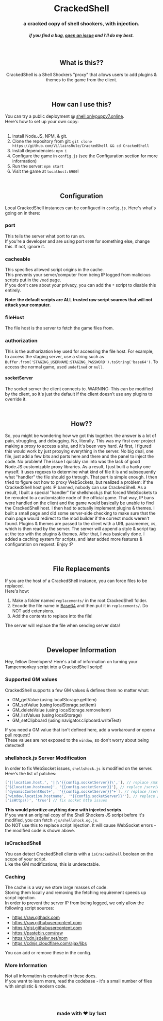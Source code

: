 <div align="center">
    <h1>CrackedShell</h1>
    <h3>a cracked copy of shell shockers, with injection.</h3>
    <h5>if you find a bug, <a href="https://github.com/VillainsRule/CrackedShell/issues">open an issue</a> and i'll do my best.</h5>
</div>

<br>
<h2 align="center">What is this??</h2>
<p align="center">CrackedShell is a Shell Shockers "proxy" that allows users to add plugins & themes to the game from the client.</p>

<br>
<h2 align="center">How can I use this?</h2>

You can try a public deployment @ [shell.onlypuppy7.online](https://shell.onlypuppy7.online).<br>
Here's how to set up your own copy:<br>
<br>
1. Install Node.JS, NPM, & git.
2. Clone the repository from git: `git clone https://github.com/VillainsRule/CrackedShell && cd CrackedShell`
3. Install dependencies: `npm i`
4. Configure the game in `config.js` (see the Configuration section for more information)
5. Run the server: `npm start`
6. Visit the game at `localhost:6900`!

<br>
<h2 align="center">Configuration</h2>

Local CrackedShell instances can be configued in `config.js`. Here's what's going on in there:

### port
This tells the server what port to run on.<br>
If you're a developer and are using port `6900` for something else, change this. If not, ignore it.

### cacheable
This specifies allowed script origins in the cache.<br>
This prevents your server/computer from being IP logged from malicious scripts put in the `/mod` page.<br>
If you don't care about your privacy, you can add the `*` script to disable this entirely.<br>

**Note: the default scripts are ALL trusted raw script sources that will not attack your computer.**

### fileHost
The file host is the server to fetch the game files from.

### authorization
This is the authorization key used for accessing the file host. For example, to access the staging server, use a string such as `Buffer.from('STAGING_USERNAME:STAGING_PASSWORD').toString('base64')`. To access the normal game, used `undefined` or `null`.

#### socketServer
The socket server the client connects to. WARNING: This can be modified by the client, so it's just the default if the client doesn't use any plugins to override it.

<br>
<h2 align="center">How??</h2>

So, you might be wondering how we got this together. the answer is a lot of pain, struggling, and debugging. No, literally. This was my first ever project making a proxy to access a site, and it's been very hard. At first, I figured this would work by just proxying everything in the server. No big deal, one file, just add a few bits and parts here and there and the panel to inject the code. No problem! The issue I quickly ran into was the lack of good Node.JS customizable proxy libraries. As a result, I just built a hacky one myself. It uses regexes to determine what kind of file it is and subsequently what "handler" the file should go through. That part is simple enough. I then tried to figure out how to proxy WebSockets, but realized a problem: if the CrackedShell host gets IP banned, nobody can use CrackedShell. As a result, I built a special "handler" for shellshock.js that forced WebSockets to be rerouted to a customizable node of the official game. That way, IP bans were handled on the client and the game would basically be unable to find the CrackedShell host. I then had to actually implement plugins & themes. I built a small page and did some server-side checking to make sure that the main page would redirect to the mod builder if the correct mods weren't found. Plugins & themes are passed to the client with a URL paramemer, cs, which is then read by the server. The server will append a style & script tag at the top with the plugins & themes. After that, I was basically done. I added a caching system for scripts, and later added more features & configuration on request. Enjoy :P

<br>
<h2 align="center">File Replacements</h2>

If you are the host of a CrackedShell instance, you can force files to be replaced.<br>
Here's how:

1. Make a folder named `replacements/` in the root CrackedShell folder.
2. Encode the file name in [Base64](https://www.base64encode.org) and then put it in `replacements/`. Do NOT add extensions.
3. Add the contents to replace into the file!

The server will replace the file when sending server data!

<br>
<h2 align="center">Developer Information</h2>

Hey, fellow Developers! Here's a bit of information on turning your Tampermonkey script into a CrackedShell script!

### Supported GM values
CrackedShell supports a few GM values & defines them no matter what:

- GM_getValue (using localStorage.getItem)
- GM_setValue (using localStorage.setItem)
- GM_deleteValue (using localStorage.removeItem)
- GM_listValues (using localStorage)
- GM_setClipboard (using navigator.clipboard.writeText)

If you need a GM value that isn't defined here, add a workaround or open a [pull request](https://github.com/VillainsRule/CrackedShell/pulls)!<br>
These values are not exposed to the `window`, so don't worry about being detected!

### shellshock.js Server Modification
In order to fix WebSocket issues, `shellshock.js` is modified on the server. Here's the list of patches:
```js
['||location.host,', '||\'{{config.socketServer}}\','], // replace /matchmaker/ socket
['${location.hostname}', '{{config.socketServer}}'], // replace /services/ socket
['dynamicContentRoot+', `"{{config.socketServer}}"+`], // replace /services/ socket
['window.location.hostname', '"{{config.socketServer}}"'], // replace /game/ socket
['isHttps()', 'true'] // fix socket http issues
```

**This would prioritize anything done with injected scripts.**<br>
If you want an original copy of the Shell Shockers JS script before it's modified, you can fetch `/js/shellshock.og.js`.<br>
Do NOT use this to replace script injection. It will cause WebSocket errors - the modified code is shown above.

### isCrackedShell
You can detect CrackedShell clients with a `isCrackedShell` boolean on the scope of your script.<br>
Like the GM modifications, this is undetectable.

### Caching
The cache is a way we store large masses of code.<br>
Storing them locally and removing the fetching requirement speeds up script injection.<br>
In order to prevent the server IP from being logged, we only allow the following script sources:

- https://raw.githack.com
- https://raw.githubusercontent.com
- https://gist.githubusercontent.com
- https://pastebin.com/raw
- https://cdn.jsdelivr.net/npm
- https://cdnjs.cloudflare.com/ajax/libs

You can add or remove these in the config.

### More Information
Not all information is contained in these docs.<br>
If you want to learn more, read the codebase - it's a small number of files with simplistic & modern code.

<br>
<br>
<h3 align="center">made with ❤️ by 1ust</h3>